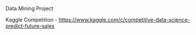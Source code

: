Data Mining Project

Kaggle Competition - https://www.kaggle.com/c/competitive-data-science-predict-future-sales